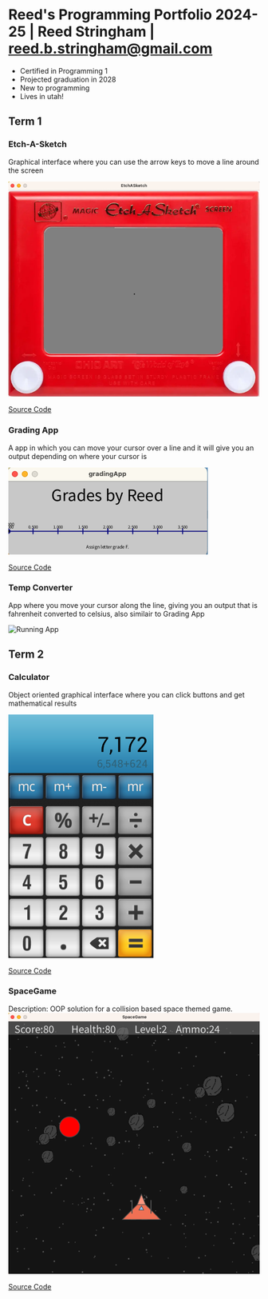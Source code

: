 # Reed's Programming Portfolio 2024-25 | Reed Stringham | reed.b.stringham@gmail.com
* Certified in Programming 1
* Projected graduation in 2028
* New to programming
* Lives in utah!


## Term 1
### Etch-A-Sketch
Graphical interface where you can use the arrow keys to move a line around the screen

![Running App](https://github.com/ReedStringham/programmingportfolio/blob/main/images/etch.png?raw=true)

[Source Code](https://github.com/ReedStringham/programmingportfolio/blob/main/src/term1/EtchASketch.pde)

### Grading App
A app in which you can move your cursor over a line and it will give you an output depending on where your cursor is

![Running App](https://github.com/ReedStringham/programmingportfolio/blob/main/images/grading.png?raw=true)

[Source Code](https://github.com/ReedStringham/programmingportfolio/blob/main/src/term1/gradingApp.pde)

### Temp Converter
App where you move your cursor along the line, giving you an output that is fahrenheit converted to celsius, also similair to Grading App

![Running App]()
## Term 2
### Calculator
Object oriented graphical interface where you can click buttons and get mathematical results

![Running App](https://github.com/ReedStringham/programmingportfolio/blob/main/images/calc.png?raw=true)

[Source Code](https://github.com/ReedStringham/programmingportfolio/blob/main/src/term2/Calculator/Calculator.pde)

### SpaceGame
Description: OOP solution for a collision based space themed game.
![Gameplay](https://github.com/ReedStringham/programmingportfolio/blob/main/images/spacegame.png)

[Source Code](https://github.com/ReedStringham/programmingportfolio/tree/main/src/term2/SpaceGame)
